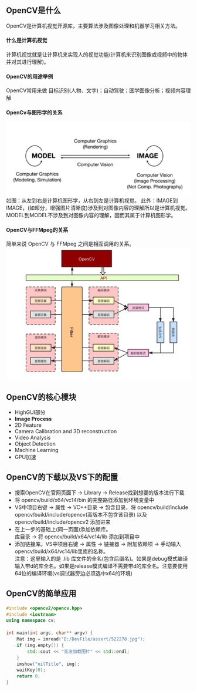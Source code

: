 ## OpenCV是什么         

OpenCV是计算机视觉开源库，主要算法涉及图像处理和机器学习相关方法。        

#### 什么是计算机视觉
计算机视觉就是让计算机来实现人的视觉功能(计算机来识别图像或视频中的物体并对其进行理解)。              
####  OpenCV的用途举例 
OpenCV常用来做 目标识别(人物、文字)；自动驾驶；医学图像分析；视频内容理解                      

#### OpenCv与图形学的关系
![OpenCV与图像学的关系](./assets/pic/01-OpenCV%E4%B8%8E%E5%9B%BE%E5%BD%A2%E5%AD%A6%E7%9A%84%E5%85%B3%E7%B3%BB.png)           
如图：从左到右是计算机图形学，从右到左是计算机视觉。
此外：IMAGE到IMAGE，(如超分，增强图片清晰度)涉及到对图像内容的理解所以是计算机视觉。MODEL到MODEL不涉及到对图像内容的理解，因而其属于计算机图形学。

#### OpenCV与FFMpeg的关系
简单来说 OpenCV 与 FFMpeg 之间是相互调用的关系。
![OpenCV与FFMpeg之间的关系](./assets/pic/02-OpenCV%E4%B8%8EFFMpeg%E4%B9%8B%E9%97%B4%E7%9A%84%E5%85%B3%E7%B3%BB.png)       

## OpenCV的核心模块          
-  HighGUI部分              
-  **Image Process**          
-  2D Feature           
-  Camera Calibration and 3D reconstruction        
-  Video Analysis            
-  Object Detection            
-  Machine Learning       
-  GPU加速         

## OpenCV的下载以及VS下的配置         
- 搜索OpenCV在官网页面下 -> Library -> Release找到想要的版本进行下载         
- 将 opencv/build/x64/vc14/bin 的完整路径添加到环境变量中         
- VS中项目右键 -> 属性 -> VC++目录 -> 包含目录，将 opencv/build/include         
opencv/build/include/opencv(高版本不包含该目录) 以及 opencv/build/include/opencv2 添加进来         
- 在上一步的基础上(同一页面)添加依赖库。         
库目录 -> 将 opencv/build/x64/vc14/lib 添加到项目中         
- 添加链接库。VS中项目右键 -> 属性 -> 链接器 -> 附加依赖项 -> 手动输入 opencv/build/x64/vc14/lib里库的名称。         
注意：这里输入的是 .lib 库文件的全名(包含后缀名)。如果是debug模式编译输入带d的库全名。如果是release模式编译不需要带d的库全名。注意要使用64位的编译环境(vs调试器旁边必须选中x64的环境)         

## OpenCV的简单应用         
```c++
#include <opencv2/opencv.hpp>
#include <iostream>
using namespace cv;

int main(int argc, char** argv) {
	Mat img = imread("D:/DevFile/assert/522278.jpg");
	if (img.empty()) {
		std::cout << "无法加载图片" << std::endl;
	}
	imshow("nilTitle", img);
	waitKey(0);
	return 0;
}
```



